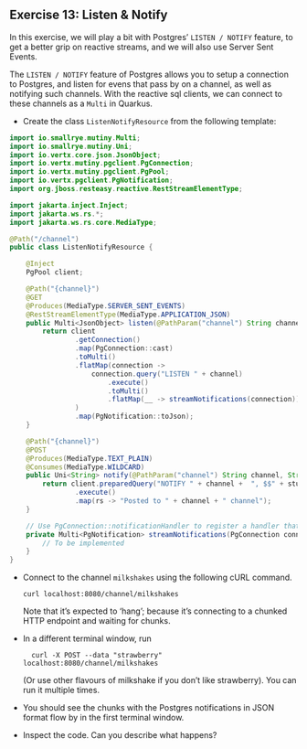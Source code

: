 ## Exercise 13: Listen & Notify

In this exercise, we will play a bit with Postgres’ `LISTEN / NOTIFY` feature, to get a better grip on reactive streams, and we will also use Server Sent Events.

The `LISTEN / NOTIFY` feature of Postgres allows you to setup a connection to Postgres, and listen for evens that pass by on a channel, as well as notifying such channels. With the reactive sql clients, we can connect to these channels as a `Multi` in Quarkus.

* Create the class `ListenNotifyResource` from the following template:

```java
import io.smallrye.mutiny.Multi;
import io.smallrye.mutiny.Uni;
import io.vertx.core.json.JsonObject;
import io.vertx.mutiny.pgclient.PgConnection;
import io.vertx.mutiny.pgclient.PgPool;
import io.vertx.pgclient.PgNotification;
import org.jboss.resteasy.reactive.RestStreamElementType;

import jakarta.inject.Inject;
import jakarta.ws.rs.*;
import jakarta.ws.rs.core.MediaType;

@Path("/channel")
public class ListenNotifyResource {

    @Inject
    PgPool client;

    @Path("{channel}")
    @GET
    @Produces(MediaType.SERVER_SENT_EVENTS)
    @RestStreamElementType(MediaType.APPLICATION_JSON)
    public Multi<JsonObject> listen(@PathParam("channel") String channel) {
        return client
                .getConnection()
                .map(PgConnection::cast)
                .toMulti()
                .flatMap(connection ->
                    connection.query("LISTEN " + channel)
                        .execute()
                        .toMulti()
                        .flatMap(__ -> streamNotifications(connection))
                )
                .map(PgNotification::toJson);
    }

    @Path("{channel}")
    @POST
    @Produces(MediaType.TEXT_PLAIN)
    @Consumes(MediaType.WILDCARD)
    public Uni<String> notify(@PathParam("channel") String channel, String stuff) {
        return client.preparedQuery("NOTIFY " + channel +  ", $$" + stuff + "$$")
                .execute()
                .map(rs -> "Posted to " + channel + " channel");
    }

    // Use PgConnection::notificationHandler to register a handler that emits PgNotification values on a Multi stream
    private Multi<PgNotification> streamNotifications(PgConnection connection) {
        // To be implemented
    }
}
```

* Connect to the channel `milkshakes` using the following cURL command.

      curl localhost:8080/channel/milkshakes

  Note that it’s expected to ‘hang’; because it’s connecting to a chunked HTTP endpoint and waiting for chunks. 
  
* In a different terminal window, run

		curl -X POST --data "strawberry" localhost:8080/channel/milkshakes 

	(Or use other flavours of milkshake if you don’t like strawberry). You can run it multiple times.
* You should see the chunks with the Postgres notifications in JSON format flow by in the first terminal window.
* Inspect the code. Can you describe what happens?
